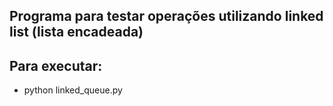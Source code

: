 ## Programa para testar operações utilizando linked list (lista encadeada)  

## Para executar:  
  - python linked_queue.py
